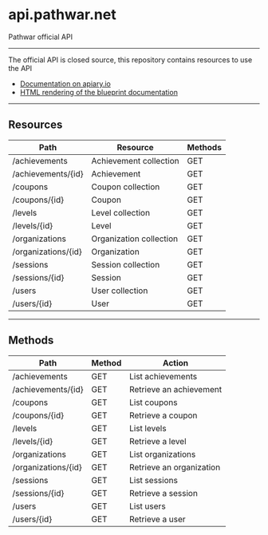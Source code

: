 api.pathwar.net
===============

Pathwar official API

---

The official API is closed source, this repository contains resources to use the API

- [Documentation on apiary.io](http://docs.pathwar.apiary.io)
- [HTML rendering of the blueprint documentation](http://pathwar.github.io/api.pathwar.net/)

---

Resources
---------

Path                  | Resource                | Methods
----------------------|-------------------------|---------
/achievements         | Achievement collection  | GET
/achievements/{id}    | Achievement             | GET
/coupons              | Coupon collection       | GET
/coupons/{id}         | Coupon                  | GET
/levels               | Level collection        | GET
/levels/{id}          | Level                   | GET
/organizations        | Organization collection | GET
/organizations/{id}   | Organization            | GET
/sessions             | Session collection      | GET
/sessions/{id}        | Session                 | GET
/users                | User collection         | GET
/users/{id}           | User                    | GET

---

Methods
-------

Path                  | Method | Action
----------------------|--------|--------------------------
/achievements         | GET    | List achievements
/achievements/{id}    | GET    | Retrieve an achievement
/coupons              | GET    | List coupons
/coupons/{id}         | GET    | Retrieve a coupon
/levels               | GET    | List levels
/levels/{id}          | GET    | Retrieve a level
/organizations        | GET    | List organizations
/organizations/{id}   | GET    | Retrieve an organization
/sessions             | GET    | List sessions
/sessions/{id}        | GET    | Retrieve a session
/users                | GET    | List users
/users/{id}           | GET    | Retrieve a user
